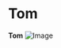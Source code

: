 # Tom

**Tom** 
![Image](https://www.google.com/search?q=tom+and+jerry&rlz=1C1UEAD_enUS1011US1011&source=lnms&tbm=isch&sa=X&ved=2ahUKEwjxw5blg6r6AhWklIkEHQqEDZQQ_AUoAnoECAMQBA&biw=2560&bih=1329&dpr=1.5#imgrc=zY7pzhDhbQ5YrM/a.jpg)